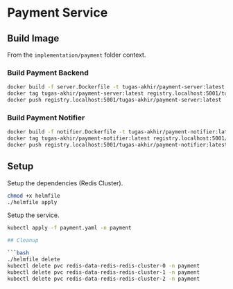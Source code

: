 # Payment Service

## Build Image

From the `implementation/payment` folder context.

### Build Payment Backend

```bash
docker build -f server.Dockerfile -t tugas-akhir/payment-server:latest .
docker tag tugas-akhir/payment-server:latest registry.localhost:5001/tugas-akhir/payment-server:latest
docker push registry.localhost:5001/tugas-akhir/payment-server:latest
```

### Build Payment Notifier

```bash
docker build -f notifier.Dockerfile -t tugas-akhir/payment-notifier:latest .
docker tag tugas-akhir/payment-notifier:latest registry.localhost:5001/tugas-akhir/payment-notifier:latest
docker push registry.localhost:5001/tugas-akhir/payment-notifier:latest
```

## Setup

Setup the dependencies (Redis Cluster).

```bash
chmod +x helmfile
./helmfile apply
```

Setup the service.

```bash
kubectl apply -f payment.yaml -n payment

## Cleanup

```bash
./helmfile delete
kubectl delete pvc redis-data-redis-redis-cluster-0 -n payment
kubectl delete pvc redis-data-redis-redis-cluster-1 -n payment
kubectl delete pvc redis-data-redis-redis-cluster-2 -n payment
```
